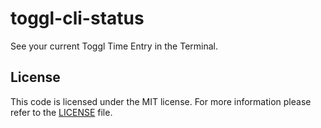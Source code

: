 # toggl-cli-status
See your current Toggl Time Entry in the Terminal.

## License
This code is licensed under the MIT license. For more information please refer
to the [LICENSE](/LICENSE) file.
